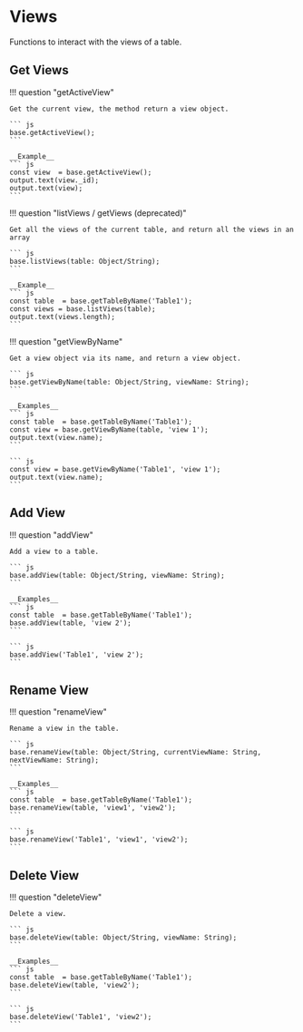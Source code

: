 # Views

Functions to interact with the views of a table.

## Get Views

!!! question "getActiveView"

    Get the current view, the method return a view object.
    
    ``` js
    base.getActiveView();
    ```
    
    __Example__
    ``` js
    const view  = base.getActiveView();
    output.text(view._id);
    output.text(view);
    ```

!!! question "listViews / getViews (deprecated)"

    Get all the views of the current table, and return all the views in an array
    
    ``` js
    base.listViews(table: Object/String);
    ```
    
    __Example__
    ``` js
    const table  = base.getTableByName('Table1');
    const views = base.listViews(table);
    output.text(views.length);
    ```

!!! question "getViewByName"

    Get a view object via its name, and return a view object.
    
    ``` js
    base.getViewByName(table: Object/String, viewName: String);
    ```
    
    __Examples__
    ``` js
    const table  = base.getTableByName('Table1');
    const view = base.getViewByName(table, 'view 1');
    output.text(view.name);
    ```
    
    ``` js
    const view = base.getViewByName('Table1', 'view 1');
    output.text(view.name);
    ```

## Add View

!!! question "addView"

    Add a view to a table.
    
    ``` js
    base.addView(table: Object/String, viewName: String);
    ```
    
    __Examples__
    ``` js
    const table  = base.getTableByName('Table1');
    base.addView(table, 'view 2');
    ```
    
    ``` js
    base.addView('Table1', 'view 2');
    ```

## Rename View

!!! question "renameView"

    Rename a view in the table.
    
    ``` js
    base.renameView(table: Object/String, currentViewName: String, nextViewName: String);
    ```
    
    __Examples__
    ``` js
    const table  = base.getTableByName('Table1');
    base.renameView(table, 'view1', 'view2');
    ```
    
    ``` js
    base.renameView('Table1', 'view1', 'view2');
    ```

## Delete View

!!! question "deleteView"

    Delete a view.
    
    ``` js
    base.deleteView(table: Object/String, viewName: String);
    ```
    
    __Examples__
    ``` js
    const table  = base.getTableByName('Table1');
    base.deleteView(table, 'view2');
    ```
    
    ``` js
    base.deleteView('Table1', 'view2');
    ```
